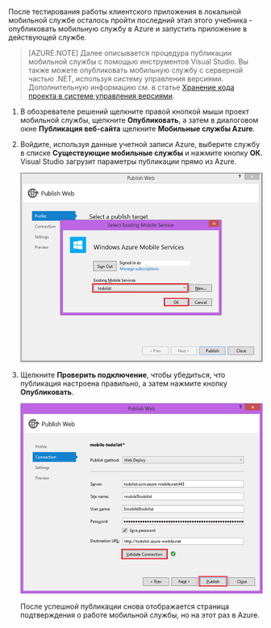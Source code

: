 

После тестирования работы клиентского приложения в локальной мобильной службе осталось пройти последний этап этого учебника - опубликовать мобильную службу в Azure и запустить приложение в действующей службе.

>[AZURE.NOTE] Далее описывается процедура публикации мобильной службы с помощью инструментов Visual Studio. Вы также можете опубликовать мобильную службу с серверной частью .NET, используя систему управления версиями. Дополнительную информацию см. в статье [Хранение кода проекта в системе управления версиями](../articles/mobile-services-dotnet-backend-store-code-source-control.md).

1. В обозревателе решений щелкните правой кнопкой мыши проект мобильной службы, щелкните **Опубликовать**, а затем в диалоговом окне **Публикация веб-сайта** щелкните **Мобильные службы Azure**.

2. Войдите, используя данные учетной записи Azure, выберите службу в списке **Существующие мобильные службы** и нажмите кнопку **ОК**. Visual Studio загрузит параметры публикации прямо из Azure.

	![](./media/mobile-services-dotnet-backend-publish-service/mobile-quickstart-publish-select-service.png)

3. Щелкните **Проверить подключение**, чтобы убедиться, что публикация настроена правильно, а затем нажмите кнопку **Опубликовать**.

	![](./media/mobile-services-dotnet-backend-publish-service/mobile-quickstart-publish-2.png)

	После успешной публикации снова отображается страница подтверждения о работе мобильной службы, но на этот раз в Azure.

<!--HONumber=52--> 
